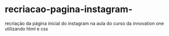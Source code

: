 # recriacao-pagina-instagram-
recriação da página inicial do instagram na aula do curso da innovation one utilizando html e css
